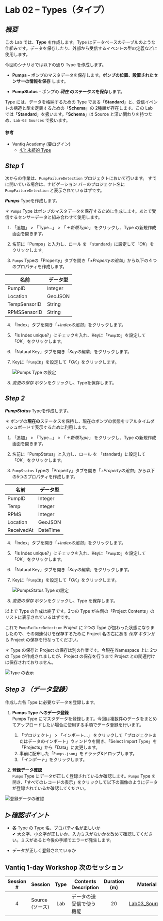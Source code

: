 # **Lab 02 – Types（タイプ）**

## ***概要***

この Lab では、**Type** を作成します。Type はデータベースのテーブルのような仕組みです。データを保存したり、外部から受信するイベントの型の定義などに使用します。

今回のシナリオでは以下の通り Type を作成します。

-   **Pumps** – ポンプのマスタデータを保存します。**ポンプの位置、設置されたセンサーの情報を保存** します。

-   **PumpStatus** – ポンプの ***現在*** **のステータスを保存**します。

Type には、データを格納するための Type である「**Standard**」と、受信イベントの構造と型を定義するための「**Schema**」の 2種類が存在します。この Lab では「**Standard**」を扱います。「**Schema**」は Source と深い関わりを持つため、`Lab-03 Sources` で扱います。

#### 参考
- Vantiq Academy (要ログイン)
  - [4.1: 永続的 Type](https://community.vantiq.com/courses/vantiq%e3%82%a2%e3%83%97%e3%83%aa%e3%82%b1%e3%83%bc%e3%82%b7%e3%83%a7%e3%83%b3%e9%96%8b%e7%99%ba%e3%82%b3%e3%83%bc%e3%82%b9%ef%bc%86%e3%83%ac%e3%83%99%e3%83%ab1%e8%aa%8d%e5%ae%9a%e8%a9%a6%e9%a8%93v1-2/lessons/4-%e3%83%87%e3%83%bc%e3%82%bf%e3%81%ae%e5%88%86%e6%9e%90%e3%81%a8%e3%82%a8%e3%83%b3%e3%83%aa%e3%83%83%e3%83%81/topic/4-1-%e6%b0%b8%e7%b6%9a%e3%83%87%e3%83%bc%e3%82%bf%e5%9e%8b/)


## ***Step 1***

次からの作業は、`PumpFailureDetection` プロジェクトにおいて行います。
すでに開いている場合は、ナビゲーション バーのプロジェクト名に `PumpFailureDetection` と表示されているはずです。

***Pumps*** Typeを作成します。  

＊ `Pumps` Type はポンプのマスタデータを保存するために作成します。あとで受信するセンサーデータと組み合わせて使用します。

1. 「追加」 > 「Type...」 > 「_＋新規Type_」 をクリックし、Type の新規作成画面を開きます。

2. 名前に「Pumps」と入力し、ロール を 「standard」に設定して「_OK_」をクリックします。

3. `Pumps` Typeの「Property」タブを開き「_+Propertyの追加_」から以下の４つのプロパティを作成します。

| 名前         | データ型 |
|--------------|----------|
| PumpID       | Integer  |
| Location     | GeoJSON  |
| TempSensorID | String   |
| RPMSSensorID | String   |

4. 「Index」タブを開き「_+Indexの追加_」をクリックします。

5. 「Is Index unique?」にチェックを入れ、Keyに「`PumpID`」を設定して「_OK_」をクリックします。

6. 「Natural Key」タブを開き「_Keyの編集_」をクリックします。

7. Keyに「`PumpID`」を設定して「_OK_」をクリックします。

    ![Pumps Type の設定](../../imgs/Lab02/image1.png)

8. _変更の保存_ ボタンをクリックし、Typeを保存します。

## ***Step 2***

***PumpStatus*** Typeを作成します。

＊ ポンプの**現在の**ステータスを保持し、現在のポンプの状態をリアルタイムダッシュボードで表示するために利用します。

1. 「追加」 > 「Type...」 > 「_＋新規Type_」 をクリックし、Type の新規作成画面を開きます。

2. 名前に「PumpStatus」と入力し、ロール を 「standard」に設定して「_OK_」をクリックします。

3. `PumpStatus` Typeの「Property」タブを開き「_+Propertyの追加_」から以下の5つのプロパティを作成します。

| 名前       | データ型 |
|------------|----------|
| PumpID     | Integer  |
| Temp       | Integer  |
| RPMS       | Integer  |
| Location   | GeoJSON  |
| ReceivedAt | DateTime |

4. 「Index」タブを開き「_+Indexの追加_」をクリックします。

5. 「Is Index unique?」にチェックを入れ、Keyに「`PumpID`」を設定して「_OK_」をクリックします。

6. 「Natural Key」タブを開き「_Keyの編集_」をクリックします。

7. Keyに「`PumpID`」を設定して「_OK_」をクリックします。

    ![PumpsStatus Type の設定](../../imgs/Lab02/image2.png)

8. _変更の保存_ ボタンをクリックし、Type を保存します。

以上で Type の作成は終了です。2つの Type が左側の「Project Contents」のリストに表示されているはずです。

これで `PumpFailureDetection` Project に 2つの Type が加わった状態になりましたので、その関連付けを保存するために Project 名の右にある _保存_ ボタンから Project の保存を行なってください。

＊ Type の保存と Project の保存は別の作業です。今現在 Namespace 上に 2つの Type が作成されましたが、Project の保存を行うまで Project との関連付けは保存されておりません。

  ![Type の表示](../../imgs/Lab02/image3.png)


## ***Step 3 （データ登録）***

作成した各 Type に必要なデータを登録します。

1. **Pumps Type へのデータ登録**  
Pumps Type にマスタデータを登録します。今回は複数件のデータをまとめてアップロードしたい場合に使用する手順でデータ登録を行います。  
    1. 「プロジェクト」 > 「インポート...」 をクリックして「プロジェクトまたはデータのインポート」ウィンドウを開き、「Select Import Type」を「Projects」から「Data」に変更します。  
    2. 事前に配布した「`Pumps.json`」をドラッグ&ドロップします。  
    3. 「_インポート_」をクリックします。

2.  **登録データ確認**  
`Pumps` Type にデータが正しく登録されているか確認します。`Pumps` Type を開き、「すべてのレコードの表示」をクリックして以下の画像のようにデータが登録されているか確認してください。

  ![登録データの確認](../../imgs/Lab02/image4.png)

## ***▷確認ポイント***

-   各 Type の Type 名、プロパティ名が正しいか  
    ✔︎   大文字、小文字が正しいか、入力ミスがないかを改めて確認してください。ミスがあると今後の手順でエラーが発生します。

-   データが正しく登録されているか

## Vantiq 1-day Workshop 次のセッション  
|Session #|Session      | Type  |Contents Description       |Duration (m)|Material               |
|:-----:|--------------|:------:|---------------------------|:-:|--------------------------------|
|4|Source (ソース)|Lab|データの送受信で使う機能|20|[Lab03_Sources](4-Lab03_Sources.md)|
